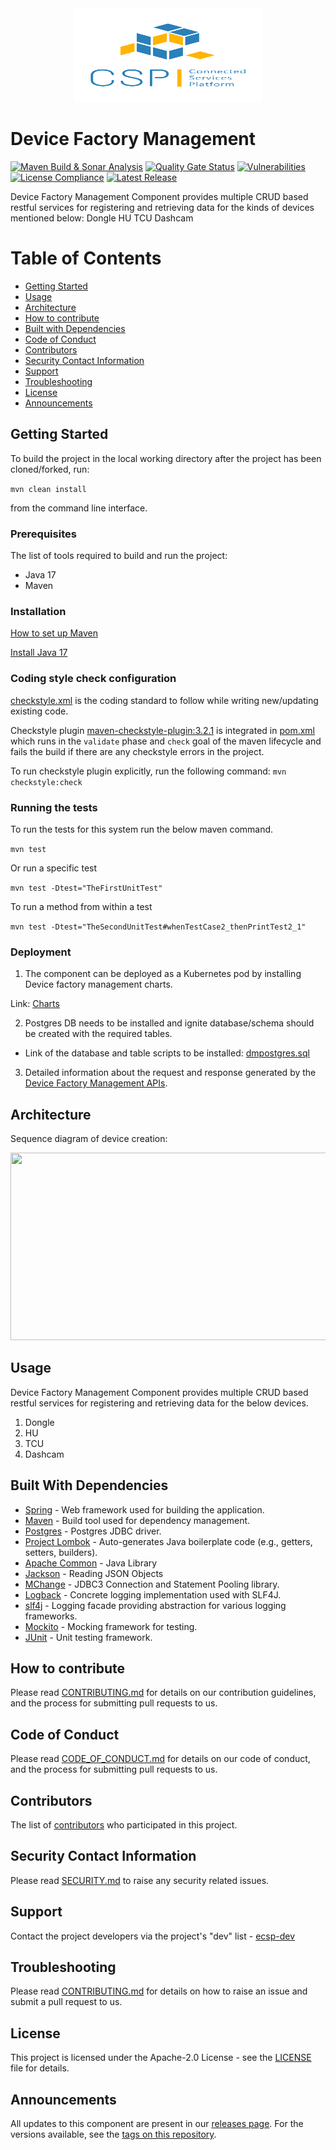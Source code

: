 <div align="center">
  <img src="./images/logo.png" width="300" height="150"/>
</div>

# Device Factory Management

[![Maven Build & Sonar Analysis](https://github.com/eclipse-ecsp/device-factory-management/actions/workflows/maven-build.yml/badge.svg)](https://github.com/eclipse-ecsp/device-factory-management/actions/workflows/maven-build.yml)
[![Quality Gate Status](https://sonarcloud.io/api/project_badges/measure?project=eclipse-ecsp_device-factory-management&metric=alert_status)](https://sonarcloud.io/summary/new_code?id=eclipse-ecsp_device-factory-management)
[![Vulnerabilities](https://sonarcloud.io/api/project_badges/measure?project=eclipse-ecsp_device-factory-management&metric=vulnerabilities)](https://sonarcloud.io/summary/new_code?id=eclipse-ecsp_device-factory-management)
[![License Compliance](https://github.com/eclipse-ecsp/device-factory-management/actions/workflows/licence-compliance.yaml/badge.svg)](https://github.com/eclipse-ecsp/device-factory-management/actions/workflows/licence-compliance.yaml)
[![Latest Release](https://img.shields.io/github/v/release/eclipse-ecsp/device-factory-management?sort=semver)](https://github.com/eclipse-ecsp/device-factory-management/releases)

Device Factory Management Component provides multiple CRUD based restful services for registering and retrieving data
for the kinds of devices mentioned below:
Dongle HU TCU Dashcam

# Table of Contents

* [Getting Started](#getting-started)
* [Usage](#usage)
* [Architecture](#architecture)
* [How to contribute](#how-to-contribute)
* [Built with Dependencies](#built-with-dependencies)
* [Code of Conduct](#code-of-conduct)
* [Contributors](#contributors)
* [Security Contact Information](#security-contact-information)
* [Support](#support)
* [Troubleshooting](#troubleshooting)
* [License](#license)
* [Announcements](#announcements)

## Getting Started

To build the project in the local working directory after the project has been cloned/forked, run:

```mvn clean install```

from the command line interface.

### Prerequisites

The list of tools required to build and run the project:
   - Java 17
   - Maven

### Installation

[How to set up Maven](https://maven.apache.org/install.html)

[Install Java 17](https://www.azul.com/downloads/?version=java-17-lts&package=jdk#zulu)

### Coding style check configuration

[checkstyle.xml](./device-factory-management-api/checkstyle.xml) is the coding standard to follow while writing new/updating existing
code.

Checkstyle plugin [maven-checkstyle-plugin:3.2.1](https://maven.apache.org/plugins/maven-checkstyle-plugin/) is
integrated in [pom.xml](./pom.xml) which runs in the `validate` phase and `check` goal of the maven lifecycle and fails
the build if there are any checkstyle errors in the project.

To run checkstyle plugin explicitly, run the following command:
```mvn checkstyle:check```

### Running the tests

To run the tests for this system run the below maven command.

```mvn test```

Or run a specific test

```mvn test -Dtest="TheFirstUnitTest"```

To run a method from within a test

```mvn test -Dtest="TheSecondUnitTest#whenTestCase2_thenPrintTest2_1"```

### Deployment

1. The component can be deployed as a Kubernetes pod by installing Device factory management charts.

Link:
[Charts](../../../ecsp-helm-charts/tree/main/deviceinfoquery)

2. Postgres DB needs to be installed and ignite database/schema should be created with the required tables.

* Link of the database and table scripts to be installed:
  [dmpostgres.sql](../../../ecsp-helm-charts/blob/main/postgresql/db-scripts/dmpostgres.sql)

3. Detailed information about the request and response generated by
the [Device Factory Management APIs](https://eclipse-ecsp.github.io/ecsp-website/api-def/api-static-swagger.html#tag/device-controller).

## Architecture

Sequence diagram of device creation:

[<img src="./images/device-create-flow.svg" width="800" height="300"/>](device-create-flow.svg)

## Usage

Device Factory Management Component provides multiple CRUD based restful services for registering and retrieving data for the below devices.
1. Dongle 
2. HU 
3. TCU 
4. Dashcam

## Built With Dependencies

* [Spring](https://spring.io/projects/spring-framework) - Web framework used for building the application.
* [Maven](https://maven.apache.org/) - Build tool used for dependency management.
* [Postgres](https://jdbc.postgresql.org/) - Postgres JDBC driver.
* [Project Lombok](https://projectlombok.org/) - Auto-generates Java boilerplate code (e.g., getters, setters, builders).
* [Apache Common](https://commons.apache.org/proper/commons-lang/) - Java Library
* [Jackson](https://github.com/FasterXML) - Reading JSON Objects
* [MChange](https://www.mchange.com/projects/c3p0/) - JDBC3 Connection and Statement Pooling library.
* [Logback](https://logback.qos.ch/) - Concrete logging implementation used with SLF4J.
* [slf4j](https://www.slf4j.org/) - Logging facade providing abstraction for various logging frameworks.
* [Mockito](https://site.mockito.org/) - Mocking framework for testing.
* [JUnit](https://junit.org/) - Unit testing framework.

## How to contribute

Please read [CONTRIBUTING.md](./CONTRIBUTING.md) for details on our contribution
guidelines, and the process for submitting pull requests to us.

## Code of Conduct

Please read [CODE_OF_CONDUCT.md](./CODE_OF_CONDUCT.md) for details on our code of conduct,
and the process for submitting pull requests to us.

## Contributors

The list of [contributors](../../graphs/contributors) who participated in this project.

## Security Contact Information

Please read [SECURITY.md](./SECURITY.md) to raise any security related issues.


## Support

Contact the project developers via the project's "dev" list - [ecsp-dev](https://accounts.eclipse.org/mailing-list/)

## Troubleshooting

Please read [CONTRIBUTING.md](./CONTRIBUTING.md) for details on how to raise an issue and submit a pull request to us.

## License

This project is licensed under the Apache-2.0 License - see the [LICENSE](./LICENSE) file for details.

## Announcements

All updates to this component are present in our [releases page](../../releases).
For the versions available, see the [tags on this repository](../../tags).

